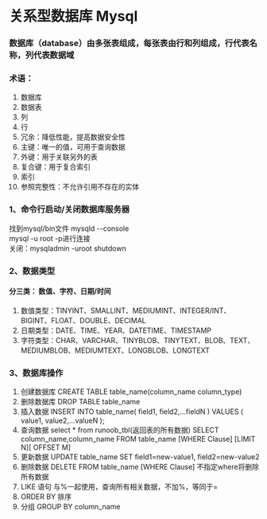 # 关系型数据库 Mysql
### 数据库（database）由多张表组成，每张表由行和列组成，行代表名称，列代表数据域
### 术语：
1. 数据库
2. 数据表
3. 列
4. 行
5. 冗余：降低性能，提高数据安全性
6. 主键：唯一的值，可用于查询数据
7. 外键：用于关联另外的表
8. 复合键：用于复合索引
9. 索引
10. 参照完整性：不允许引用不存在的实体

### 1、命令行启动/关闭数据库服务器
找到mysql/bin文件 mysqld --console  
mysql -u root -p进行连接  
关闭：mysqladmin -uroot shutdown

### 2、数据类型
#### 分三类： 数值、字符、日期/时间
1. 数值类型：TINYINT、SMALLINT、MEDIUMINT、INTEGER/INT、BIGINT、FLOAT、DOUBLE、DECIMAL
2. 日期类型：DATE、TIME、YEAR、DATETIME、TIMESTAMP
3. 字符类型：CHAR、VARCHAR、TINYBLOB、TINYTEXT、BLOB、TEXT、MEDIUMBLOB、MEDIUMTEXT、LONGBLOB、LONGTEXT

### 3、数据库操作
1. 创建数据库 CREATE TABLE table_name(column_name column_type)
2. 删除数据库 DROP TABLE table_name
3. 插入数据 INSERT INTO table_name( field1, field2,...fieldN )   VALUES   ( value1, value2,...valueN );
4. 查询数据 select * from runoob_tbl(返回表的所有数据) SELECT column_name,column_name FROM table_name [WHERE Clause] [LIMIT N][ OFFSET M]
5. 更新数据 UPDATE table_name SET field1=new-value1, field2=new-value2
6. 删除数据 DELETE FROM table_name [WHERE Clause] 不指定where将删除所有数据
7. LIKE 语句 与%一起使用，查询所有相关数据，不加%，等同于=
8. ORDER BY 排序
9. 分组 GROUP BY column_name
